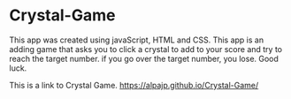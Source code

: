 # Crystal-Game

 This app was created using javaScript, HTML and CSS. This app is an adding game that asks you to click a crystal to add to your score and try to reach the target number. if you go over the target number, you lose. Good luck.

This is a link to Crystal Game.
https://alpajp.github.io/Crystal-Game/
